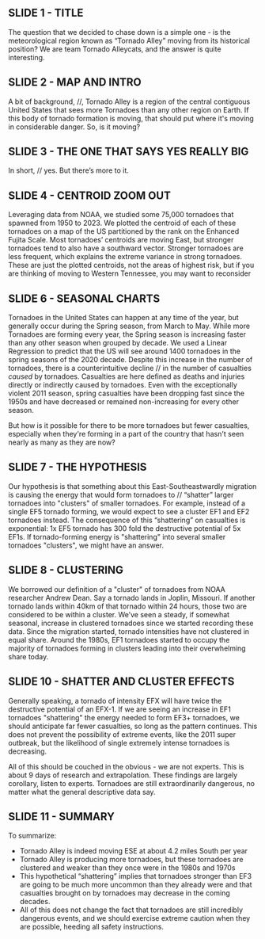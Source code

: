 ## SLIDE 1 - TITLE
The question that we decided to chase down is a simple one - is the meteorological region known as “Tornado Alley” moving from its historical position? We are team Tornado Alleycats, and the answer is quite interesting. 

## SLIDE 2 - MAP AND INTRO
A bit of background, //, Tornado Alley is a region of the central contiguous United States that sees more Tornadoes than any other region on Earth. If this body of tornado formation is moving, that should put where it's moving in considerable danger. So, is it moving?

## SLIDE 3 - THE ONE THAT SAYS YES REALLY BIG
In short, // yes. But there’s more to it. 

## SLIDE 4 - CENTROID ZOOM OUT
Leveraging data from NOAA, we studied some 75,000 tornadoes that spawned from 1950 to 2023. We plotted the centroid of each of these tornadoes on a map of the US partitioned by the rank on the Enhanced Fujita Scale. Most tornadoes’ centroids are moving East, but stronger tornadoes tend to also have a southward vector. Stronger tornadoes are less frequent, which explains the extreme variance in strong tornadoes. These are just the plotted centroids, not the areas of highest risk, but if you are thinking of moving to Western Tennessee, you may want to reconsider

## SLIDE 6 - SEASONAL CHARTS
Tornadoes in the United States can happen at any time of the year, but generally occur during the Spring season, from March to May. While more Tornadoes are forming every year, the Spring season is increasing faster than any other season when grouped by decade. We used a Linear Regression to predict that the US will see around 1400 tornadoes in the spring seasons of the 2020 decade. Despite this increase in the number of tornadoes, there is a counterintuitive decline // in the number of casualties *caused* by tornadoes. Casualties are here defined as deaths and injuries directly or indirectly caused by tornadoes. Even with the exceptionally violent 2011 season, spring casualties have been dropping fast since the 1950s and have decreased or remained non-increasing for every other season. 

But how is it possible for there to be more tornadoes but fewer casualties, especially when they're forming in a part of the country that hasn't seen nearly as many as they are now?

## SLIDE 7 - THE HYPOTHESIS
Our hypothesis is that something about this East-Southeastwardly migration is causing the energy that would form tornadoes to // “shatter” larger tornadoes into "clusters" of smaller tornadoes. For example, instead of a single EF5 tornado forming, we would expect to see a cluster EF1 and EF2 tornadoes instead. The consequence of this “shattering” on casualties is exponential: 1x EF5 tornado has 300 fold the destructive potential of 5x EF1s. If tornado-forming energy is "shattering" into several smaller tornadoes "clusters", we might have an answer. 

## SLIDE 8 - CLUSTERING
We borrowed our definition of a "cluster" of tornadoes from NOAA researcher Andrew Dean. Say a tornado lands in Joplin, Missouri. If another tornado lands within 40km of that tornado within 24 hours, those two are considered to be within a cluster. We’ve seen a steady, if somewhat seasonal, increase in clustered tornadoes since we started recording these data. Since the migration started, tornado intensities have not clustered in equal share. Around the 1980s, EF1 tornadoes started to occupy the majority of tornadoes forming in clusters leading into their overwhelming share today.

## SLIDE 10 - SHATTER AND CLUSTER EFFECTS
Generally speaking, a tornado of intensity EFX will have twice the destructive potential of an EFX-1. If we are seeing an increase in EF1 tornadoes "shattering" the energy needed to form EF3+ tornadoes, we should anticipate far fewer casualties, so long as the pattern continues. This does not prevent the possibility of extreme events, like the 2011 super outbreak, but the likelihood of single extremely intense tornadoes is decreasing. 

All of this should be couched in the obvious - we are not experts. This is about 9 days of research and extrapolation. These findings are largely corollary, listen to experts. Tornadoes are still extraordinarily dangerous, no matter what the general descriptive data say.

## SLIDE 11 - SUMMARY
To summarize:
* Tornado Alley is indeed moving ESE at about 4.2 miles South per year
* Tornado Alley is producing more tornadoes, but these tornadoes are clustered and weaker than they once were in the 1980s and 1970s
* This hypothetical “shattering” implies that tornadoes stronger than EF3 are going to be much more uncommon than they already were and that casualties brought on by tornadoes may decrease in the coming decades. 
* All of this does not change the fact that tornadoes are still incredibly dangerous events, and we should exercise extreme caution when they are possible, heeding all safety instructions. 
